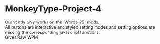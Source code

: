 # MonkeyType-Project-4
Currrently only works on the 'Words-25' mode. <br> 
All buttons are interactive and styled,setting modes and setting options are missing the corresponding javascript functions <br>
Gives Raw WPM
